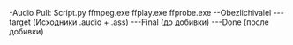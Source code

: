 -Audio Pull:
Script.py
ffmpeg.exe
ffplay.exe
ffprobe.exe
--Obezlichivalel
---target (Исходники .audio + .ass)
---Final (до добивки)
---Done (после добивки)

